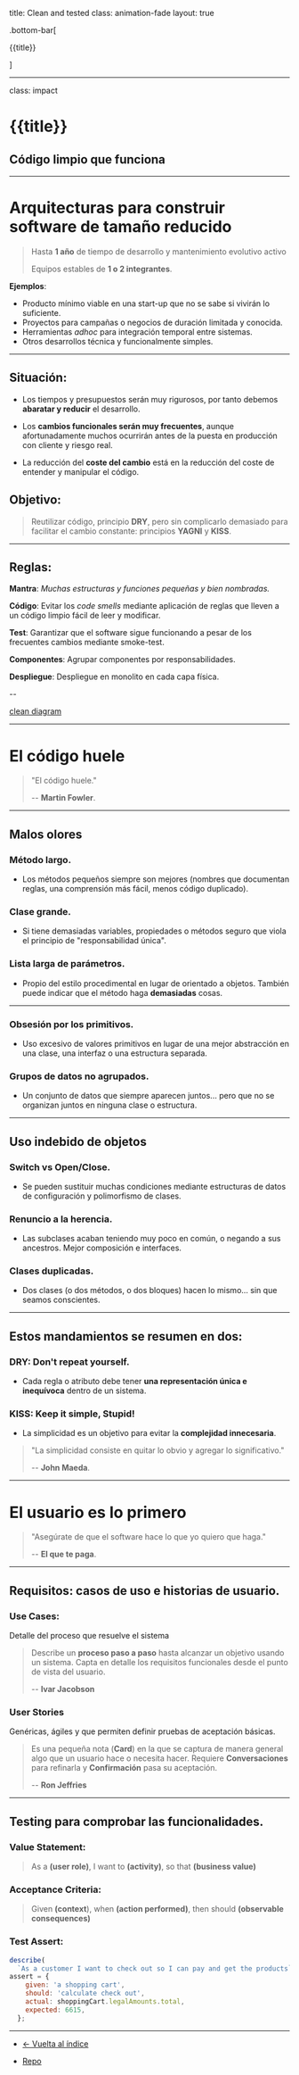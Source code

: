 title: Clean and tested
class: animation-fade
layout: true

.bottom-bar[

{{title}}

]

---

class: impact

# {{title}}

## Código limpio que funciona

---

# Arquitecturas para construir software de tamaño reducido

> Hasta **1 año** de tiempo de desarrollo y mantenimiento evolutivo activo
>
> Equipos estables de **1 o 2 integrantes**.

**Ejemplos**:
- Producto mínimo viable en una start-up que no se sabe si vivirán lo suficiente.
- Proyectos para campañas o negocios de duración limitada y conocida.
- Herramientas _adhoc_ para integración temporal entre sistemas.
- Otros desarrollos técnica y funcionalmente simples.

---

## Situación:

- Los tiempos y presupuestos serán muy rigurosos, por tanto debemos **abaratar y reducir** el desarrollo.

- Los **cambios funcionales serán muy frecuentes**, aunque afortunadamente muchos ocurrirán antes de la puesta en producción con cliente y riesgo real.

- La reducción del **coste del cambio** está en la reducción del coste de entender y manipular el código.

## Objetivo:

> Reutilizar código, principio **DRY**, pero sin complicarlo demasiado para facilitar el cambio constante: principios **YAGNI** y **KISS**.

---

## Reglas:

**Mantra**: _Muchas estructuras y funciones pequeñas y bien nombradas._

**Código**: Evitar los _code smells_ mediante aplicación de reglas que lleven a un código limpio fácil de leer y modificar.

**Test**: Garantizar que el software sigue funcionando a pesar de los frecuentes cambios mediante smoke-test.

**Componentes**: Agrupar componentes por responsabilidades.

**Despliegue**: Despliegue en monolito en cada capa física.

--

[clean diagram](https://yuml.me/academiabinaria/a-clean.svg)

---

# El código huele

> "El código huele."
>
> -- **Martin Fowler**.

---

##  Malos olores

### Método largo.

- Los métodos pequeños siempre son mejores (nombres que documentan reglas, una comprensión más fácil, menos código duplicado).

### Clase grande.

- Si tiene demasiadas variables, propiedades o métodos seguro que viola el principio de "responsabilidad única".

### Lista larga de parámetros.

- Propio del estilo procedimental en lugar de orientado a objetos. También puede indicar que el método haga **demasiadas** cosas.

---

### Obsesión por los primitivos.

- Uso excesivo de valores primitivos en lugar de una mejor abstracción en una clase, una interfaz o una estructura separada.

### Grupos de datos no agrupados.

- Un conjunto de datos que siempre aparecen juntos... pero que no se organizan juntos en ninguna clase o estructura.

---

## Uso indebido de objetos

### Switch vs Open/Close.

- Se pueden sustituir muchas condiciones mediante estructuras de datos de configuración y polimorfismo de clases.

### Renuncio a la herencia.

- Las subclases acaban teniendo muy poco en común, o negando a sus ancestros. Mejor composición e interfaces.

### Clases duplicadas.

- Dos clases (o dos métodos, o dos bloques) hacen lo mismo... sin que seamos conscientes.

---

## Estos mandamientos se resumen en dos:

### DRY: Don't repeat yourself.

- Cada regla o atributo debe tener **una representación única e inequívoca** dentro de un sistema.

### KISS: Keep it simple, Stupid!

- La simplicidad es un objetivo para evitar la **complejidad innecesaria**.


> "La simplicidad consiste en quitar lo obvio y agregar lo significativo."
>
> -- **John Maeda**.

---

# El usuario es lo primero

> "Asegúrate de que el software hace lo que yo quiero que haga."
>
> -- **El que te paga**.

---

## Requisitos: casos de uso e historias de usuario.

### Use Cases:

Detalle del proceso que resuelve el sistema

> Describe un **proceso paso a paso** hasta alcanzar un objetivo usando un sistema. Capta en detalle los requisitos funcionales desde el punto de vista del usuario.
>
>  -- **Ivar Jacobson**

### User Stories

Genéricas, ágiles y que permiten definir pruebas de aceptación básicas.

> Es una pequeña nota (**Card**) en la que se captura de manera general algo que un usuario hace o necesita hacer. Requiere **Conversaciones** para refinarla y **Confirmación** pasa su aceptación.
>
>  -- **Ron Jeffries**

---

## Testing para comprobar las funcionalidades.

### Value Statement:

> As a __(user role)__, I want to __(activity)__, so that __(business value)__

### Acceptance Criteria:

> Given __(context__), when __(action performed)__, then should __(observable consequences)__

### Test Assert:

```javascript
describe(
  `As a customer I want to check out so I can pay and get the products`)
assert = {
    given: 'a shopping cart',
    should: 'calculate check out',
    actual: shoppingCart.legalAmounts.total,
    expected: 6615,
  };
```

---

- [<- Vuelta al índice ](./)

- [Repo](https://github.com/AcademiaBinaria/clean-software-architecture)
